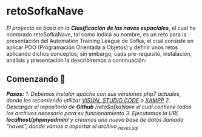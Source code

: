 # retoSofkaNave
*El proyecto se basa en la **Clasificación de las naves espaciales***, el cual he nombrado retoSofkaNave, tal como indica su nombre, es un reto para la presentación del Automation Training League de Sofka, el cual consiste en aplicar POO (Programación Orientada a Objetos) y definir unos retos aplicando dichos conceptos; sin embargo, cada pre-requisito, instalación, análisis y presentación la describiremos a continuación:
## Comenzando 🚀
***Pasos:***
*1. Debemos instalar apache con sus versiones php7 actuales, donde les recomiendo utilizar [VISUAL STUDIO CODE](https://code.visualstudio.com/) o [XAMPP](https://www.apachefriends.org/es/index.html)*
*2. Descargar el repositorio de **Github** /retoSofkaNave el cual contiene todos los archivos necesario para su funcionamiento*
*3. Ejecutamos la URL **localhost/phpmyadmin/** y creamos una nueva base de datos llamada "naves", donde vamos a importar el archivo <sub>naves.sql</sub>*
